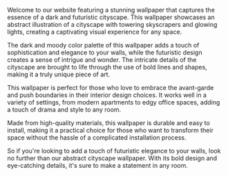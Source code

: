 <!--
Write me content for website with wallpaper "A wallpaper featuring an abstract illustration of a dark and futuristic cityscape, with glowing lights and skyscrapers."
-->

<!--font:"Open Sans"-->

Welcome to our website featuring a stunning wallpaper that captures the essence of a dark and futuristic cityscape. This wallpaper showcases an abstract illustration of a cityscape with towering skyscrapers and glowing lights, creating a captivating visual experience for any space.

The dark and moody color palette of this wallpaper adds a touch of sophistication and elegance to your walls, while the futuristic design creates a sense of intrigue and wonder. The intricate details of the cityscape are brought to life through the use of bold lines and shapes, making it a truly unique piece of art.

This wallpaper is perfect for those who love to embrace the avant-garde and push boundaries in their interior design choices. It works well in a variety of settings, from modern apartments to edgy office spaces, adding a touch of drama and style to any room.

Made from high-quality materials, this wallpaper is durable and easy to install, making it a practical choice for those who want to transform their space without the hassle of a complicated installation process.

So if you're looking to add a touch of futuristic elegance to your walls, look no further than our abstract cityscape wallpaper. With its bold design and eye-catching details, it's sure to make a statement in any room.

